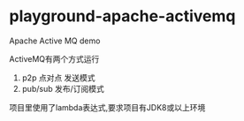 # playground-apache-activemq

Apache Active MQ demo


ActiveMQ有两个方式运行
1. p2p 点对点 发送模式
2. pub/sub 发布/订阅模式

项目里使用了lambda表达式,要求项目有JDK8或以上环境